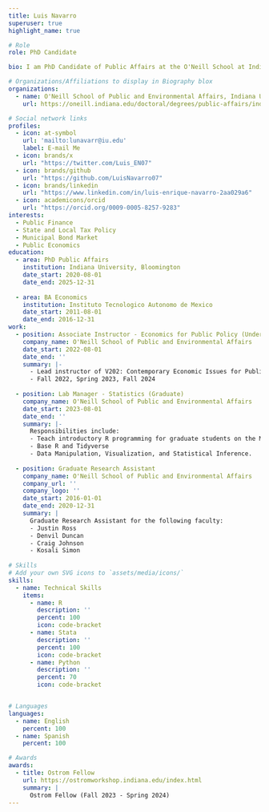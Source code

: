 ```yaml
---
title: Luis Navarro
superuser: true
highlight_name: true

# Role 
role: PhD Candidate

bio: I am PhD Candidate of Public Affairs at the O'Neill School at Indiana University, Bloomington. My research interests include public finance, state and local tax policy, the municipal bond market, and public economics in general. 

# Organizations/Affiliations to display in Biography blox
organizations:
  - name: O'Neill School of Public and Environmental Affairs, Indiana University, Bloomington
    url: https://oneill.indiana.edu/doctoral/degrees/public-affairs/index.html

# Social network links
profiles:
  - icon: at-symbol
    url: 'mailto:lunavarr@iu.edu'
    label: E-mail Me
  - icon: brands/x
    url: "https://twitter.com/Luis_EN07"
  - icon: brands/github
    url: "https://github.com/LuisNavarro07"
  - icon: brands/linkedin
    url: "https://www.linkedin.com/in/luis-enrique-navarro-2aa029a6"
  - icon: academicons/orcid
    url: "https://orcid.org/0009-0005-8257-9283"
interests:
  - Public Finance
  - State and Local Tax Policy
  - Municipal Bond Market
  - Public Economics
education:
  - area: PhD Public Affairs
    institution: Indiana University, Bloomington
    date_start: 2020-08-01
    date_end: 2025-12-31
  
  - area: BA Economics 
    institution: Instituto Tecnologico Autonomo de Mexico
    date_start: 2011-08-01
    date_end: 2016-12-31
work:
  - position: Associate Instructor - Economics for Public Policy (Undergraduate)
    company_name: O'Neill School of Public and Environmental Affairs
    date_start: 2022-08-01
    date_end: ''
    summary: |-
      - Lead instructor of V202: Contemporary Economic Issues for Public Affairs 
      - Fall 2022, Spring 2023, Fall 2024
      
  - position: Lab Manager - Statistics (Graduate)
    company_name: O'Neill School of Public and Environmental Affairs
    date_start: 2023-08-01
    date_end: ''
    summary: |-
      Responsibilities include:
      - Teach introductory R programming for graduate students on the MPA program. 
      - Base R and Tidyverse 
      - Data Manipulation, Visualization, and Statistical Inference. 
  
  - position: Graduate Research Assistant
    company_name: O'Neill School of Public and Environmental Affairs
    company_url: ''
    company_logo: ''
    date_start: 2016-01-01
    date_end: 2020-12-31
    summary: |
      Graduate Research Assistant for the following faculty:
      - Justin Ross
      - Denvil Duncan
      - Craig Johnson
      - Kosali Simon
  
# Skills
# Add your own SVG icons to `assets/media/icons/`
skills:
  - name: Technical Skills
    items:
      - name: R
        description: ''
        percent: 100
        icon: code-bracket
      - name: Stata
        description: ''
        percent: 100
        icon: code-bracket
      - name: Python
        description: ''
        percent: 70
        icon: code-bracket


# Languages
languages:
  - name: English
    percent: 100
  - name: Spanish
    percent: 100

# Awards
awards:
  - title: Ostrom Fellow
    url: https://ostromworkshop.indiana.edu/index.html
    summary: |
      Ostrom Fellow (Fall 2023 - Spring 2024)
---
```



